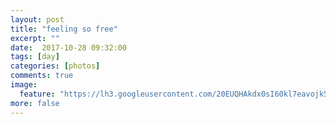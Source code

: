 ```yaml
---
layout: post
title: "feeling so free"
excerpt: ""
date:  2017-10-28 09:32:00
tags: [day]
categories: [photos]
comments: true
image:
  feature: "https://lh3.googleusercontent.com/20EUQHAkdx0sI60kl7eavojk5W9MltJOIKYbUMpo06yQTcU1gFw83vz4ASaXoafet8DJ8_KgoIhfabG7bd5Q4urEVcL2SGnaKKFdmcqn2kyuPbVtPA0cgxxPtW-diUVDJIUNLHMcvihnJISgpZr29D-ivk5yE9ZHrOI6ryMSWpqkWHgjcK3PKfyo3cWLtNOHwD_0ew2vYt8UjfnpDq0bcM2RptyHKGX5UCr3V0KLUdZ6apg_47FdP2VardDSZ7HyW13J15YTbkPnksy-m4PPqFqh6pmO3SIls2Y-sHb5j6vF8HnjAgqi5nh3qwJEn2v0wk0WqFMeDqgUcstig5wfh8W3Y_YsoCR0lN3pT0BrMM3dbXrW05MMsFQta8ujUdabS5mH682Tjwslj5iQfNcvjMddKrYBIKrKTxhUrVcK460KwK3d_ndZ8sQ-bzRXfEvgBHqlX3035jDhMnxfsnSVmVNEqzbleQ8w-zOFTmB2-vKysqKq9YJax8oM5FWupMzgP7jEcF153vzYiqmi-rqKR4GVKdwABdl-MQ-zwh5aFZsvmyYLXjwAfzsY9YjKOJPmGiYl6zNYJmGSjgQ23UYmg7d7S_O-VyDQoP8nmSlCrTGwx7PlGDbvV6fJpglkD6qRBS-rBfg7KjXLGaItK9CeBDhqetDgSPJRfZoI=w684-h1028-no"
more: false
---
```

